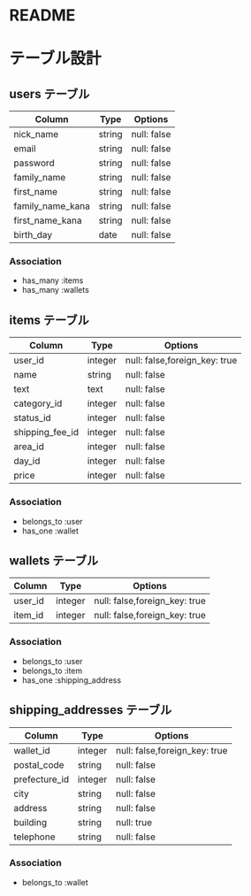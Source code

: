 # README

# テーブル設計

## users テーブル

| Column           | Type    | Options     |
| ---------------- | ------- | ----------- |
| nick_name        | string  | null: false |
| email            | string  | null: false |
| password         | string  | null: false |
| family_name      | string  | null: false |
| first_name       | string  | null: false |
| family_name_kana | string  | null: false |
| first_name_kana  | string  | null: false |
| birth_day        | date    | null: false |

### Association

- has_many :items
- has_many :wallets

## items テーブル

| Column          | Type    | Options                       |
| --------------- | ------- | ----------------------------- |
| user_id         | integer | null: false,foreign_key: true |
| name            | string  | null: false                   |
| text            | text    | null: false                   |
| category_id     | integer | null: false                   |
| status_id       | integer | null: false                   |
| shipping_fee_id | integer | null: false                   |
| area_id         | integer | null: false                   |
| day_id          | integer | null: false                   |
| price           | integer | null: false                   |

### Association

- belongs_to :user
- has_one :wallet

## wallets テーブル

| Column   | Type    | Options                       |
| -------- | ------- | ----------------------------- |
| user_id  | integer | null: false,foreign_key: true |
| item_id  | integer | null: false,foreign_key: true |

### Association

- belongs_to :user
- belongs_to :item
- has_one :shipping_address

## shipping_addresses テーブル

| Column        | Type       | Options                       |
| ------------- | ---------- | ----------------------------- |
| wallet_id     | integer    | null: false,foreign_key: true |
| postal_code   | string     | null: false                   |
| prefecture_id | integer    | null: false                   |
| city          | string     | null: false                   |
| address       | string     | null: false                   |
| building      | string     | null: true                    |
| telephone     | string     | null: false                   |

### Association

- belongs_to :wallet

